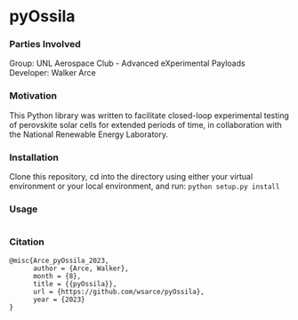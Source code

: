 # pyOssila

### Parties Involved
Group: UNL Aerospace Club - Advanced eXperimental Payloads<br>
Developer: Walker Arce<br>

### Motivation
This Python library was written to facilitate closed-loop experimental testing of perovskite solar cells for extended periods of time, in collaboration with the National Renewable Energy Laboratory.

### Installation
Clone this repository, cd into the directory using either your virtual environment or your local environment, and run:
`python setup.py install`

### Usage
```

```

### Citation
```
@misc{Arce_pyOssila_2023,
      author = {Arce, Walker},
      month = {8},
      title = {{pyOssila}},
      url = {https://github.com/wsarce/pyOssila},
      year = {2023}
}
```
